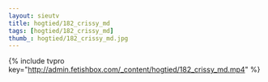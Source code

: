 ```yaml
--- 
layout: sieutv
title: hogtied/182_crissy_md
tags: [hogtied/182_crissy_md]
thumb_: hogtied/182_crissy_md.jpg
---
```

{% include tvpro key="http://admin.fetishbox.com/_content/hogtied/182_crissy_md.mp4" %} 
